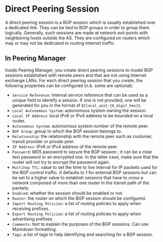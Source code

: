 # Direct Peering Session

A direct peering session is a BGP session which is usually established over a
dedicated link. They can be tied to BGP groups in order to group them
logically. Generally, such sessions are made at network exit points with
neighboring hosts outside the AS. They are configured on routers which may or
may not be dedicated to routing Internet traffic.

## In Peering Manager

Inside Peering Manager, you create direct peering sessions to model BGP
sessions established with remote peers and that are not using Internet
exchange LANs. For each direct peering session that you create, the following
properties can be configured (n.b. some are optional):

  * `Service Reference`: Internal service reference that can be used as a unique
    field to identify a session. If one is not provided, one will be generated 
    for you in the format of `D{local_asn}-{6_digit_hex}S`.
  * `Local Autonomous System`: autonomous system owning the session.
  * `Local IP Address`: local IPv6 or IPv4 address to be bounded on a local
    router.
  * `Autonomous System`: autonomous system number of the remote peer.
  * `BGP Group`: group to which the BGP session belongs to.
  * `Relationship`: the relationship with the remote peer such as customer,
    transit provider or private peer.
  * `IP Address`: IPv6 or IPv4 address of the remote peer.
  * `Password`: MD5 password to secure the BGP session ; it can be a clear text
    password or an encrypted one. In the latter case, make sure that the router
    will not try to encrypt the password again.
  * `Multihop TTL`: value to set the time to live interval for IP packets
    used for the BGP control traffic. It defaults to 1 for external BGP
    sessions but can be set to a higher value to establish sessions that have
    to cross a network composed of more than one router in the transit path of
    the packets.
  * `Enabled`: whether the session should be enabled or not.
  * `Router`: the router on which the BGP session should be configured.
  * `Import Routing Policies`: a list of routing policies to apply when
     receiving prefixes.
  * `Export Routing Policies`: a list of routing policies to apply when
     advertising prefixes.
  * `Comments`: text to explain the purposes of the BGP sessions. Can use
    Markdown formatting.
  * `Tags`: a list of tags to help identifying and searching for a BGP session.
